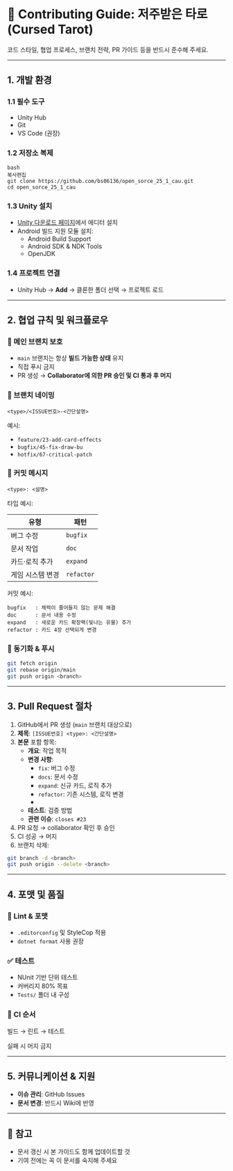 # 💠 Contributing Guide: 저주받은 타로 (Cursed Tarot)

코드 스타일, 협업 프로세스, 브랜치 전략, PR 가이드 등을 반드시 준수해 주세요.

---

## 1. 개발 환경


### 1.1 필수 도구

- Unity Hub
- Git
- VS Code (권장)

### 1.2 저장소 복제

```
bash
복사편집
git clone https://github.com/bs06136/open_sorce_25_1_cau.git
cd open_sorce_25_1_cau

```

### 1.3 Unity 설치

- [Unity 다운로드 페이지](https://unity.com/kr/download)에서 에디터 설치
- Android 빌드 지원 모듈 설치:
    - Android Build Support
    - Android SDK & NDK Tools
    - OpenJDK

### 1.4 프로젝트 연결

- Unity Hub → **Add** → 클론한 폴더 선택 → 프로젝트 로드

---

## 2. 협업 규칙 및 워크플로우

### 🔐 메인 브랜치 보호

- `main` 브랜치는 항상 **빌드 가능한 상태** 유지
- 직접 푸시 금지
- PR 생성 → **Collaborator에 의한 PR 승인 및 CI 통과 후 머지**

### 🌿 브랜치 네이밍

```
<type>/<ISSUE번호>-<간단설명>
```

예시:

- `feature/23-add-card-effects`
- `bugfix/45-fix-draw-bu`
- `hotfix/67-critical-patch`

### 💬 커밋 메시지

```
<type>: <설명>
```

타입 예시:

| **유형** | **패턴** |
| --- | --- |
| 버그 수정 | `bugfix` |
| 문서 작업 | `doc` |
| 카드·로직 추가 | `expand` |
| 게임 시스템 변경 | `refactor` |

커밋 예시:

```
bugfix   : 체력이 줄어들지 않는 문제 해결
doc      : 문서 내용 수정
expand   : 새로운 카드 확장팩(빛나는 유물) 추가
refactor : 카드 4장 선택되게 변경
```

### 🔄 동기화 & 푸시

```bash
git fetch origin
git rebase origin/main
git push origin <branch>
```

---

## 3. Pull Request 절차

1. GitHub에서 PR 생성 (`main` 브랜치 대상으로)
2. **제목**: `[ISSUE번호] <type>: <간단설명>`
3. **본문** 포함 항목:
    - **개요**: 작업 목적
    - **변경 사항**:
        - `fix`: 버그 수정
        - `docs`: 문서 수정
        - `expand`: 신규 카드, 로직 추가
        - `refactor`: 기존 시스템, 로직 변경
        - 
    - **테스트**: 검증 방법
    - **관련 이슈**: `closes #23`
4. PR 요청 → collaborator 확인 후 승인
5. CI 성공 → 머지
6. 브랜치 삭제:

```bash
git branch -d <branch>
git push origin --delete <branch>
```

---

## 4. 포맷 및 품질


### 🧹 Lint & 포맷

- `.editorconfig` 및 StyleCop 적용
- `dotnet format` 사용 권장

### ✅ 테스트

- NUnit 기반 단위 테스트
- 커버리지 80% 목표
- `Tests/` 폴더 내 구성

### 🔁 CI 순서

빌드 → 린트 → 테스트

실패 시 머지 금지

---

## 5. 커뮤니케이션 & 지원

- **이슈 관리**: GitHub Issues
- **문서 변경**: 반드시 Wiki에 반영

---

## 📌 참고

- 문서 갱신 시 본 가이드도 함께 업데이트할 것
- 기여 전에는 꼭 이 문서를 숙지해 주세요
